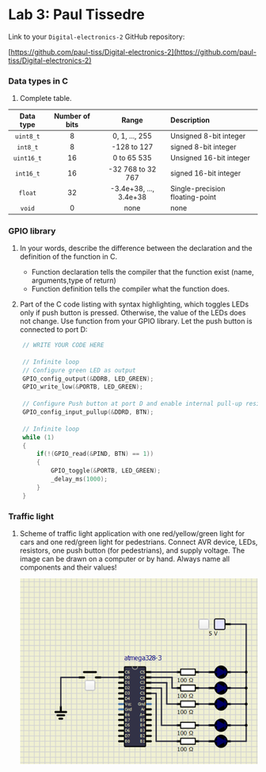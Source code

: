 # Lab 3: Paul Tissedre

Link to your `Digital-electronics-2` GitHub repository:

   [https://github.com/paul-tiss/Digital-electronics-2](https://github.com/paul-tiss/Digital-electronics-2)

### Data types in C

1. Complete table.

| **Data type** | **Number of bits** |       **Range**        | **Description**                 |
| :-----------: | :----------------: | :--------------------: | :------------------------------ |
|   `uint8_t`   |         8          |     0, 1, ..., 255     | Unsigned 8-bit integer          |
|   `int8_t`    |         8          |      -128 to 127       | signed 8-bit integer            |
|  `uint16_t`   |         16         |      0 to 65 535       | Unsigned 16-bit integer         |
|   `int16_t`   |         16         |   -32 768 to 32 767    | signed 16-bit integer           |
|    `float`    |         32         | -3.4e+38, ..., 3.4e+38 | Single-precision floating-point |
|    `void`     |         0          |          none          | none                            |


### GPIO library

1. In your words, describe the difference between the declaration and the definition of the function in C.
   * Function declaration tells the compiler that the function exist (name, arguments,type of return)
   * Function definition tells the compiler what the function does.

2. Part of the C code listing with syntax highlighting, which toggles LEDs only if push button is pressed. Otherwise, the value of the LEDs does not change. Use function from your GPIO library. Let the push button is connected to port D:

```c
    // WRITE YOUR CODE HERE

    // Infinite loop
    // Configure green LED as output
    GPIO_config_output(&DDRB, LED_GREEN);
    GPIO_write_low(&PORTB, LED_GREEN);

    // Configure Push button at port D and enable internal pull-up resistor
    GPIO_config_input_pullup(&DDRD, BTN);

    // Infinite loop
    while (1)
    {
        if(!(GPIO_read(&PIND, BTN) == 1))
        {
            GPIO_toggle(&PORTB, LED_GREEN);
            _delay_ms(1000);
        }
    }
```


### Traffic light

1. Scheme of traffic light application with one red/yellow/green light for cars and one red/green light for pedestrians. Connect AVR device, LEDs, resistors, one push button (for pedestrians), and supply voltage. The image can be drawn on a computer or by hand. Always name all components and their values!

   ![your figure](./Capture.PNG)
